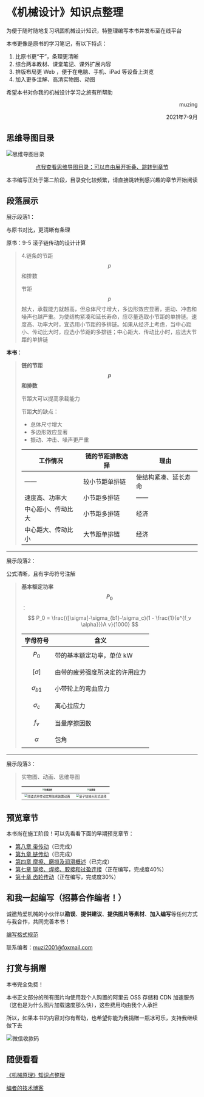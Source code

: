 # 《机械设计》知识点整理

为便于随时随地复习巩固机械设计知识，特整理编写本书并发布至在线平台

本书更像是原书的学习笔记，有以下特点：

1. 比原书更“干”，条理更清晰
2. 综合两本教材、课堂笔记、课外扩展内容
3. 排版布局更 Web ，便于在电脑、手机、iPad 等设备上浏览
4. 加入更多注解、高清实物图、动图

希望本书对你我的机械设计学习之旅有所帮助

<p align="right">muzing</p>
<p align="right">2021年7-9月</p>

## 思维导图目录

![思维导图目录](https://processon.com/chart_image/6108b7d60e3e74368fc55118.png)

<center><a href='https://www.processon.com/view/link/6108bbf10e3e74368fc5622a'>点我查看思维导图目录：可以自由展开折叠、跳转到章节</a></center>

本书编写正处于第二阶段，目录变化较频繁，请直接跳转到感兴趣的章节开始阅读

## 段落展示

展示段落1：

与原书对比，更清晰有条理

原书：9-5 滚子链传动的设计计算

> 4.链条的节距 $$p$$ 和排数
>
> 节距 $$p$$ 越大，承载能力就越高，但总体尺寸增大，多边形效应显著，振动、冲击和噪声也越严重。为使结构紧凑和延长寿命，应尽量选取小节距的单排链。速度高、功率大时，宜选用小节距的多排链。如果从经济上考虑，当中心距小、传动比大时，应选小节距的多排链；中心距大、传动比小时，应选大节距的单排链

**本书**：

> **链的节距 $$p$$ 和排数**
>
> 节距大可以提高承载能力
>
> 节距**大**的缺点：
>
> - 总体尺寸增大
> - 多边形效应显著
> - 振动、冲击、噪声更严重
>
> | 工作情况           | 链的节距排数选择 | 理由                 |
> | ------------------ | ---------------- | -------------------- |
> | ——                 | 较小节距单排链   | 使结构紧凑、延长寿命 |
> | 速度高、功率大     | 小节距多排链     | ——                   |
> | 中心距小、传动比大 | 小节距多排链     | 经济                 |
> | 中心距大、传动比小 | 大节距单排链     | 经济                 |

-----

展示段落2：

公式清晰，且有字母符号注解

> **基本额定功率 $$P_0$$**：
> $$
> P_0 = \frac{([\sigma]-\sigma_{b1}-\sigma_c)(1 - \frac{1}{e^{f_v \alpha}})A v}{1000}
> $$
>
> | 字母符号        | 含义                           |
> | --------------- | ------------------------------ |
> | $$P_0$$         | 带的基本额定功率，单位 kW      |
> | $$[\sigma]$$    | 由带的疲劳强度所决定的许用应力 |
> | $$\sigma_{b1}$$ | 小带轮上的弯曲应力             |
> | $$\sigma_c$$    | 离心拉应力                     |
> | $$f_v$$         | 当量摩擦因数                   |
> | $$\alpha$$      | 包角                           |

-----

展示段落3：

> 实物图、动画、思维导图
> 
> | <img src="https://oss.muzing.top/image/domm_针阀油杯.jpg" alt="针阀油杯" style="zoom:33%;" /> | <img src="https://oss.muzing.top/image/domm_双排链.jpg" alt="双排链" style="zoom:33%;" /> |
> | ------------------------------------------------------------ | ------------------------------------------------------------ |
> | <img src="https://oss.muzing.top/image/domm_滑道式带传动定期张紧装置动画.gif" alt="滑道式带传动定期张紧装置动画" style="zoom:50%;" /> | <img src="https://oss.muzing.top/image/domm_滚子链接头形式选择.png" alt="滚子链接头形式选择" style="zoom:50%;" /> |

## 预览章节

本书尚在施工阶段！可以先看看下面的早期预览章节：

- [第八章 带传动](https://domm.muzing.top/chapter_08)（已完成）
- [第九章 链传动](https://domm.muzing.top/chapter_09)（已完成）
- [第四章 摩擦、磨损及润滑概述](https://domm.muzing.top/chapter_04)（已完成）
- [第七章 铆接、焊接、胶接和过盈连接](https://domm.muzing.top/chapter_07)（正在编写，完成度40%）
- [第十章 齿轮传动](https://domm.muzing.top/chapter_10)（正在编写，完成度30%）

## 和我一起编写（招募合作编者！）

诚邀热爱机械的小伙伴以**勘误**、**提供建议**、**提供图片等素材**、**加入编写**等任何方式与我合作，共同完善本书！

[编写格式规范](https://domm.muzing.top/specification)

联系编者：muzi2001@foxmail.com

## 打赏与捐赠

本书完全免费！

本书正文部分的所有图片均使用我个人购置的阿里云 OSS 存储和 CDN 加速服务（这也是为什么图片加载速度那么快），这些费用均由我个人承担

所以，如果本书的内容对你有帮助，也希望你能为我捐赠一瓶冰可乐，支持我继续做下去​

![微信收款码](https://oss.muzing.top/image/muzing微信收款码.png)

## 随便看看

[《机械原理》知识点整理](https://tomm.muzing.top)

[编者的技术博客](https://muzing.top)
